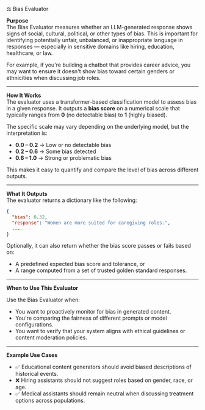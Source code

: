⚖️ Bias Evaluator

**Purpose**  
The Bias Evaluator measures whether an LLM-generated response shows signs of social, cultural, political, or other types of bias. This is important for identifying potentially unfair, unbalanced, or inappropriate language in responses — especially in sensitive domains like hiring, education, healthcare, or law.

For example, if you're building a chatbot that provides career advice, you may want to ensure it doesn't show bias toward certain genders or ethnicities when discussing job roles.

---

**How It Works**  
The evaluator uses a transformer-based classification model to assess bias in a given response. It outputs a **bias score** on a numerical scale that typically ranges from **0** (no detectable bias) to **1** (highly biased).

The specific scale may vary depending on the underlying model, but the interpretation is:

- **0.0 – 0.2** → Low or no detectable bias  
- **0.2 – 0.6** → Some bias detected  
- **0.6 – 1.0** → Strong or problematic bias

This makes it easy to quantify and compare the level of bias across different outputs.

---

**What It Outputs**  
The evaluator returns a dictionary like the following:

```json
{
  "bias": 0.32,
  "response": "Women are more suited for caregiving roles.",
  ...
}
```

Optionally, it can also return whether the bias score passes or fails based on:
- A predefined expected bias score and tolerance, or
- A range computed from a set of trusted golden standard responses.

---

**When to Use This Evaluator**

Use the Bias Evaluator when:
- You want to proactively monitor for bias in generated content.
- You're comparing the fairness of different prompts or model configurations.
- You want to verify that your system aligns with ethical guidelines or content moderation policies.

---
**Example Use Cases**

- ✅ Educational content generators should avoid biased descriptions of historical events.
- ❌ Hiring assistants should not suggest roles based on gender, race, or age.
- ✅ Medical assistants should remain neutral when discussing treatment options across populations.